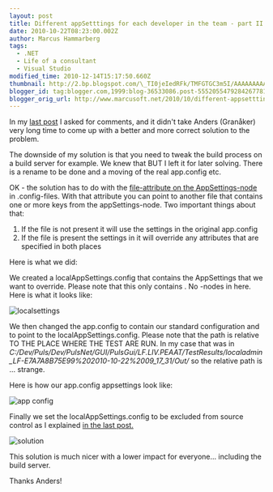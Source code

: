 ```yaml
---
layout: post
title: Different appSetttings for each developer in the team - part II
date: 2010-10-22T08:23:00.002Z
author: Marcus Hammarberg
tags:
  - .NET
  - Life of a consultant
  - Visual Studio
modified_time: 2010-12-14T15:17:50.660Z
thumbnail: http://2.bp.blogspot.com/\_TI0jeIedRFk/TMFGTGC3m5I/AAAAAAAAAo4/Vjz4vce3L4Q/s72-c/localsettings.JPG
blogger_id: tag:blogger.com,1999:blog-36533086.post-5552055479284267781
blogger_orig_url: http://www.marcusoft.net/2010/10/different-appsetttings-for-each.html
---
```


In my [last post](http://www.marcusoft.net/2010/10/how-to-use-different-appconfig-for-each.html) I asked for comments, and it didn't take Anders (Granåker) very long time to come up with a better and more correct solution to the problem.

The downside of my solution is that you need to tweak the build process on a build server for example. We knew that BUT I left it for later solving. There is a rename to be done and a moving of the real app.config etc.

OK - the solution has to do with the [file-attribute on the AppSettings-node](http://msdn.microsoft.com/en-us/library/ms228154.aspx) in .config-files. With that attribute you can point to another file that contains one or more keys from the appSettings-node. Two important things about that:

1. If the file is not present it will use the settings in the original app.config
2. If the file is present the settings in it will override any attributes that are specified in both places

Here is what we did:

We created a localAppSettings.config that contains the AppSettings that we want to override. Please note that this only contains . No -nodes in here. Here is what it looks like:

![localsettings](http://2.bp.blogspot.com/_TI0jeIedRFk/TMFGTGC3m5I/AAAAAAAAAo4/Vjz4vce3L4Q/s320/localsettings.JPG)

We then changed the app.config to contain our standard configuration and to point to the localAppSettings.config. Please note that the path is relative TO THE PLACE WHERE THE TEST ARE RUN. In my case that was in *C:/Dev/Puls/Dev/PulsNet/GUI/PulsGui/LF.LIV.PEAAT/TestResults/localadmin_LF-E7A7A8B75E99%202010-10-22%2009_17_31/Out/* so the relative path is ... strange.

Here is how our app.config appsettings look like:

![app config](http://3.bp.blogspot.com/_TI0jeIedRFk/TMFGSxbnL1I/AAAAAAAAAo0/jof6Ic7_xOA/s320/app+config.JPG)

Finally we set the localAppSettings.config to be excluded from source control as I explained [in the last post.](http://www.marcusoft.net/2010/10/how-to-use-different-appconfig-for-each.html)

![solution](http://2.bp.blogspot.com/_TI0jeIedRFk/TMFGSL1yu3I/AAAAAAAAAow/TVmTgoHVyns/s1600/solution.JPG)

This solution is much nicer with a lower impact for everyone... including the build server.

Thanks Anders!
